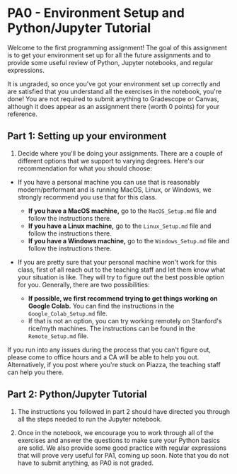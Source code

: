 # PA0 - Environment Setup and Python/Jupyter Tutorial

Welcome to the first programming assignment! The goal of this assignment is 
to get your environment set up for all the future assignments and 
to provide some useful review of Python, Jupyter notebooks, and regular 
expressions. 

It is ungraded, so once you've got your environment set up
correctly and are satisfied that you understand all the exercises in the notebook,
you're done! You are not required to submit anything to Gradescope or Canvas, although it does appear
as an assignment there (worth 0 points) for your reference.


## Part 1: Setting up your environment

1. Decide where you'll be doing your assignments. There are a couple of 
   different options that we support to varying degrees. Here's our 
   recommendation for what you should choose:

* If you have a personal machine you can use that is reasonably modern/performant and
is running MacOS, Linux, or Windows, we strongly recommend you use that for this
  class.
    * __If you have a MacOS machine,__ go to the `MacOS_Setup.md` file and follow
    the instructions there.
    * __If you have a Linux machine,__ go to the `Linux_Setup.md` file and follow
the instructions there.
    * __If you have a Windows machine,__ go to the `Windows_Setup.md` file and follow
the instructions there.
      
* If you are pretty sure that your personal machine won't work for this class,
first of all reach out to the teaching staff and let them know what your situation
  is like. They will try to figure out the best possible option for you. Generally, 
  there are two possibilities:
    * __If possible, we first recommend trying to get things working on Google
    Colab.__ You can find the instructions in the `Google_Colab_Setup.md` file.
   * If that is not an option, you can try working remotely on Stanford's rice/myth
    machines. The instructions can be found in the `Remote_Setup.md` file.
  

If you run into any issues during the process that you can't figure out, please
come to office hours and a CA will be able to help you out. Alternatively, if
you post where you're stuck on Piazza, the teaching staff can help you there.

## Part 2: Python/Jupyter Tutorial

1. The instructions you followed in part 2 should have directed you through
all the steps needed to run the Jupyter notebook.
   
2. Once in the notebook, we encourage you to work through all of the exercises
and answer the questions to make sure your Python basics are solid. We also 
   provide some good practice with regular expressions that will prove very
   useful for PA1, coming up soon. Note that you do not have to submit anything,
   as PA0 is not graded.
